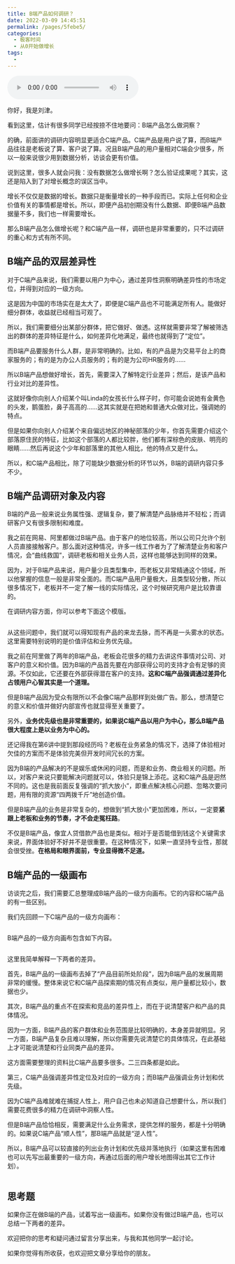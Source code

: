```yaml
---
title: B端产品如何调研？
date: 2022-03-09 14:45:51
permalink: /pages/5febe5/
categories:
  - 极客时间
  - 从0开始做增长
tags:
  - 
---
```

<audio title="18.B端产品如何调研？" src="https://static001.geekbang.org/resource/audio/2c/c7/2c85c2db26bb80c06ee38b15c42daec7.mp3" controls="controls"></audio> 
<p>你好，我是刘津。</p><p>看到这里，估计有很多同学已经按捺不住地要问：B端产品怎么做洞察？</p><p>的确，前面讲的调研内容明显更适合C端产品。C端产品是用户说了算，而B端产品往往是老板说了算、客户说了算。况且B端产品的用户量相对C端会少很多，所以一般来说很少用到数据分析，访谈会更有价值。</p><p>说到这里，很多人就会问我：没有数据怎么做增长啊？怎么验证成果呢？其实，这还是陷入到了对增长概念的误区当中。</p><p>增长不仅仅是数据的增长。数据只是衡量增长的一种手段而已。实际上任何和企业价值有关的事情都是增长。所以，<span class="orange">即便产品初创期没有什么数据、即便B端产品数据量不多，我们也一样需要增长</span>。</p><p>那么B端产品怎么做增长呢？和C端产品一样，调研也是非常重要的，只不过调研的重心和方式有所不同。</p><h2>B端产品的双层差异性</h2><p>对于C端产品来说，我们需要以用户为中心，通过差异性洞察明确差异性的市场定位，并得到对应的一级方向。</p><p>这是因为中国的市场实在是太大了，即便是C端产品也不可能满足所有人。能做好细分群体，收益就已经相当可观了。</p><p>所以，我们需要细分出某部分群体，把它做好、做透。这样就需要非常了解被筛选出的群体的差异特征是什么，如何差异化地满足，最终也就得到了“定位”。</p><!-- [[[read_end]]] --><p>而B端产品要服务什么人群，是非常明确的。比如，有的产品是为交易平台上的商家服务的；有的是为办公人员服务的；有的是为公司HR服务的……</p><p>所以B端产品想做好增长，首先，需要<span class="orange">深入了解特定行业差异</span>；然后，是<span class="orange">该产品和行业对比的差异性</span>。</p><p>这就好像你向别人介绍某个叫Linda的女孩长什么样子时，你可能会说她有金黄色的头发，鹅蛋脸，鼻子高高的……这其实就是在把她和普通大众做对比，强调她的特点。</p><p>但是如果你向别人介绍某个来自偏远地区的神秘部落的少年，你首先需要介绍这个部落原住民的特征，比如这个部落的人都比较胖，他们都有深棕色的皮肤、明亮的眼睛……然后再说这个少年和部落里的其他人相比，他的特点又是什么。</p><p>所以，和C端产品相比，除了可能缺少数据分析的环节以外，B端的调研内容只多不少。</p><h2>B端产品调研对象及内容</h2><p>B端的产品一般来说业务属性强、逻辑复杂，要了解清楚产品脉络并不轻松；而调研客户又有很多限制和难度。</p><p>我之前在网易、阿里都做过B端产品。由于客户的地位较高，所以公司只允许个别人员直接接触客户。那么面对这种情况，许多一线工作者为了了解清楚业务和客户情况，会“曲线救国”，调研老板和相关业务人员，这样也能够达到同样的效果。</p><p>因为，对于B端产品来说，用户量少且类型集中，而老板又非常精通这个领域，所以他掌握的信息一般是非常全面的。而C端产品用户量极大，且类型较分散，所以很多情况下，老板并不一定了解一线的实际情况，这个时候研究用户是比较靠谱的。</p><p>在调研内容方面，你可以参考下面这个模版。</p><p><img src="https://static001.geekbang.org/resource/image/12/1b/129ab968b9df556ff64b832927bc5b1b.png" alt=""></p><p>从这些问题中，我们就可以得知现有产品的来龙去脉，而不再是一头雾水的状态。这里需要特别说明的是价值评估和业务优先级。</p><p>我之前在阿里做了两年的B端产品，老板会花很多的精力去讲这件事情对公司、对客户的意义和价值。因为B端的产品首先要在内部获得公司的支持才会有足够的资源。不仅如此，它还要在外部获得潜在客户的支持。<strong>这和C端产品强调通过差异化占领用户心智其实是一个道理。</strong></p><p>但是B端产品因为受众有限所以不会像C端产品那样到处做广告。那么，想清楚它的意义和价值并做好内部宣传也就显得至关重要了。</p><p>另外，<strong>业务优先级也是非常重要的，如果说C端产品以用户为中心，那么B端产品很大程度上是以业务为中心<strong><strong>的</strong></strong>。</strong></p><p>还记得我在第6讲中提到那段经历吗？老板在业务紧急的情况下，选择了体验相对欠佳的方案而不是体验完美但开发时间冗长的方案。</p><p>因为B端的产品解决的不是娱乐或休闲的问题，而是和业务、商业相关的问题。所以，对客户来说只要能解决问题就可以，体验只是锦上添花。这和C端产品是迥然不同的。这也是我前面反复强调的“抓大放小”，即重点解决核心问题、忽略次要问题，用有限的资源“四两拨千斤”地创造价值。</p><p>但是B端产品的业务是非常复杂的，想做到“抓大放小”更加困难，所以，一定要<strong>紧跟上老板和业务的节奏，才不会走冤枉路</strong>。</p><p>不仅是B端产品，像宜人贷借款产品也是类似。相对于是否能借到钱这个关键需求来说，界面体验好不好并不是很重要。在这种情况下，如果一直坚持专业性，那就会很受挫。<strong>在格局和眼界面前，专业显得微不足道。</strong></p><h2>B端产品的一级画布</h2><p>访谈完之后，我们需要汇总整理成B端产品的一级方向画布。它的内容和C端产品的有一些区别。</p><p>我们先回顾一下C端产品的一级方向画布：</p><p><img src="https://static001.geekbang.org/resource/image/86/0b/86c927422d236cf8df959b2eff0ade0b.png" alt=""></p><p>B端产品的一级方向画布包含如下内容。</p><p><img src="https://static001.geekbang.org/resource/image/1e/24/1e108b1b44b2db31ae3fcaab82f45e24.png" alt=""></p><p>这里我简单解释一下两者的差异。</p><p>首先，B端产品的一级画布去掉了“产品目前所处阶段”，因为B端产品的发展周期非常的缓慢。整体来说它和C端产品探索期的情况有点类似，用户量都比较小，数据也少。</p><p>其次，B端产品的重点不在探索和竞品的差异性上，而在于说清楚客户和产品的具体情况。</p><p>因为一方面，B端产品的客户群体和业务范围是比较明确的，本身差异就明显。另一方面，B端产品复杂且难以理解，所以你需要先说清楚它的具体情况，在此基础上才可能说清楚和行业同类产品的差异。</p><p>这方面需要整理的资料比C端产品要多很多。二三四条都是如此。</p><p>第三，C端产品强调差异性定位及对应的一级方向；而B端产品强调业务计划和优先级。</p><p>因为<span class="orange">C端产品难就难在捕捉人性上</span>，用户自己也未必知道自己想要什么，所以我们需要花费很多的精力在调研中洞察人性。</p><p>但是B端产品恰恰相反，需要满足什么业务需求，提供怎样的服务，都是十分明确的。如果说C端产品“顺人性”，那B端产品就是“逆人性”。</p><p>所以，B端产品可以较直接的列出业务计划和优先级并落地执行（如果这里有困难也可以先写出最重要的一级方向，再通过后面的用户增长地图得出其它工作计划）。</p><p><img src="https://static001.geekbang.org/resource/image/d5/3c/d589a015ebae295362bcf013a01ed13c.png" alt=""></p><h2>思考题</h2><p>如果你正在做B端的产品，试着写出一级画布。如果你没有做过B端产品，也可以总结一下两者的差异。</p><p>欢迎把你的思考和疑问通过留言分享出来，与我和其他同学一起讨论。</p><p>如果你觉得有所收获，也欢迎把文章分享给你的朋友。</p><p></p>